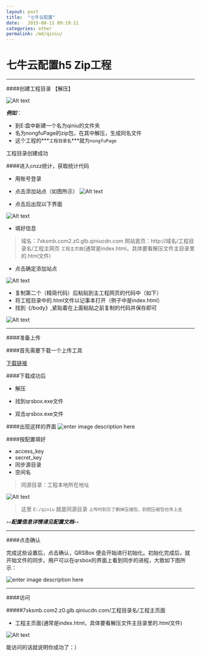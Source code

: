 ```yaml
---
layout: post
title:  "七牛云配置"
date:   2015-08-11 09:19:11
categories: other
permalink: /md/qiniu/
---
```




七牛云配置h5 Zip工程
===

---

####创建工程目录
【解压】

![Alt text](http://7xkj5m.com1.z0.glb.clouddn.com/微博桌面截图_20150811114630.jpg)


***例如***：

- 到E:盘中新建一个名为qiniu的文件夹
- 名为nongfuPage的zip包，在其中解压，生成同名文件
- 这个工程的***`工程目录名`***就为`nongfuPage`

工程目录创建成功



####进入cnzz统计，获取统计代码

- 用账号登录
- 点击添加站点（如图所示）
![Alt text](http://7xkj5m.com1.z0.glb.clouddn.com/微博桌面截图_20150811143424.jpg)

- 点击后出现以下界面

![Alt text](http://7xkj5m.com1.z0.glb.clouddn.com/微博桌面截图_20150811143458.jpg)

- 填好信息

> 域名：7xksmb.com2.z0.glb.qiniucdn.com
> 网站首页：http://域名/工程目录名/工程主网页
> `工程主页面`(通常是index.html，具体要看解压文件主目录里的.html文件)

- 点击确定添加站点

![Alt text](http://7xkj5m.com1.z0.glb.clouddn.com/微博桌面截图_20150811143629.jpg)

- 复制第二个（精简代码）后粘贴到主工程网页的代码中（如下）
- 将工程目录中的.html文件以记事本打开（例子中是index.html）
- 找到《/body》,紧贴着在上面粘贴之前复制的代码并保存即可

![Alt text](http://7xkj5m.com1.z0.glb.clouddn.com/微博桌面截图_20150811143851.jpg)


---

####准备上传

####首先需要下载一个上传工具

[下载链接](http://devtools.qiniu.io/qiniu-devtools-windows_386-current.zip)



####下载成功后
- 解压


- 找到qrsbox.exe文件
- 双击qrsbox.exe文件

####出现这样的界面
![enter image description here](http://developer.qiniu.com/docs/v6/tools/img/qrsbox-demo.png)

####按配置填好
- access_key
- secret_key
- 同步源目录
- 空间名

> 同源目录：工程本地所在地址

![Alt text](http://7xkj5m.com1.z0.glb.clouddn.com/微博桌面截图_20150811114630.jpg)

> 这里 `E:/qiniu` 就是同源目录
> `上传时别忘了删掉压缩包，别把压缩包也传上去`

***--配置信息详情请见配置文档--***

---

####点击确认

完成这些设置后，点击确认，QRSBox 便会开始进行初始化。初始化完成后，就开始文件的同步。用户可以在qrsbox的界面上看到同步的进程，大致如下图所示：

![enter image description here](http://developer.qiniu.com/docs/v6/tools/img/qrsbox-sync.png)

---

####访问

#####7xksmb.com2.z0.glb.qiniucdn.com/工程目录名/工程主页面

- 工程主页面(通常是index.html，具体要看解压文件主目录里的.html文件)

![Alt text](http://7xkj5m.com1.z0.glb.clouddn.com/微博桌面截图_20150811151615.jpg)

能访问的话就说明你成功了：）
